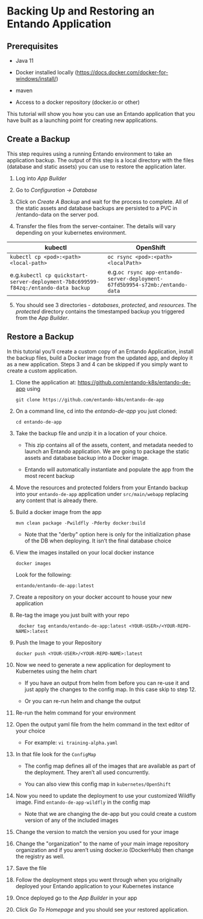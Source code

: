 # Backing Up and Restoring an Entando Application

## Prerequisites

-   Java 11

-   Docker installed locally
    (<https://docs.docker.com/docker-for-windows/install/>)

-   maven

-   Access to a docker repository (docker.io or other)

This tutorial will show you how you can use an Entando application that
you have built as a launching point for creating new applications.

## Create a Backup
This step requires using a running Entando environment to take an application backup.
The output of this step is a local directory with the files (database and static assets) you can use to restore the application later. 

1. Log into _App Builder_

2. Go to _Configuration → Database_

3. Click on _Create A Backup_ and wait for the process to complete. All of the static assets and database backups are persisted to a PVC in /entando-data on the server pod.

4. Transfer the files from the server-container. The details will vary depending on your kubernetes environment.

| kubectl | OpenShift |
| ------- | --------- |
| `kubectl cp <pod>:<path> <local-path>` | `oc rsync <pod>:<path> <localPath>` |
| e.g.`kubectl cp quickstart-server-deployment-7b8c699599-f84zq:/entando-data backup` | e.g.`oc rsync app-entando-server-deployment-67fd5b9954-s72mb:/entando-data`|


5. You should see 3 directories - _databases_, _protected_, and _resources_. 
The _protected_ directory contains the timestamped backup you triggered from the _App Builder_.

## Restore a Backup
In this tutorial you’ll create a custom copy of an Entando Application, install the
backup files, build a Docker image from the updated app, and deploy it as a new application. Steps 3 and 4 can be skipped if you simply want to create a custom application.

1.  Clone the application at:
    <https://github.com/entando-k8s/entando-de-app> using

        git clone https://github.com/entando-k8s/entando-de-app

2.  On a command line, cd into the _entando-de-app_ you just cloned:

        cd entando-de-app

3.  Take the backup file and unzip it in a location of your choice.

    -   This zip contains all of the assets, content, and metadata
        needed to launch an Entando application. We are going to package
        the static assets and database backup into a Docker image.

    -   Entando will automatically instantiate and populate the app from
        the most recent backup

4.  Move the resources and protected folders from your Entando backup into your
    `entando-de-app` application under `src/main/webapp` replacing any content that is
    already there.

5.  Build a docker image from the app

        mvn clean package -Pwildfly -Pderby docker:build

    -   Note that the "derby" option here is only for the initialization
        phase of the DB when deploying. It isn’t the final database
        choice

6.  View the images installed on your local docker instance

        docker images

    Look for the following:

        entando/entando-de-app:latest

7.  Create a repository on your docker account to house your new
    application

8.  Re-tag the image you just built with your repo

         docker tag entando/entando-de-app:latest <YOUR-USER>/<YOUR-REPO-NAME>:latest

9.  Push the Image to your Repository

        docker push <YOUR-USER>/<YOUR-REPO-NAME>:latest

10. Now we need to generate a new application for deployment to
    Kubernetes using the helm chart

    -   If you have an output from helm from before you can re-use it
        and just apply the changes to the config map. In this case skip to step 12.

    -   Or you can re-run helm and change the output

11. Re-run the helm command for your environment

12. Open the output yaml file from the helm command in the text editor
    of your choice

    -   For example: `vi training-alpha.yaml`

13. In that file look for the `ConfigMap`

    -   The config map defines all of the images that are available as
        part of the deployment. They aren’t all used concurrently.

    -   You can also view this config map in `kubernetes/OpenShift`

14. Now you need to update the deployment to use your customized Wildfly
    image. Find `entando-de-app-wildfly` in the config map

    -   Note that we are changing the de-app but you could create a
        custom version of any of the included images

15. Change the version to match the version you used for your image

16. Change the "organization" to the name of your main image repository
    organization and if you aren’t using docker.io (DockerHub) then
    change the registry as well.

17. Save the file

18. Follow the deployment steps you went through when you originally
    deployed your Entando application to your Kubernetes instance

19. Once deployed go to the _App Builder_ in your app

20. Click _Go To Homepage_ and you should see your restored application.


